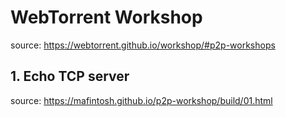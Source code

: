 # WebTorrent Workshop

source: https://webtorrent.github.io/workshop/#p2p-workshops

## 1. Echo TCP server

source: https://mafintosh.github.io/p2p-workshop/build/01.html


